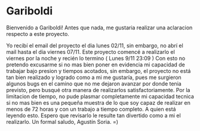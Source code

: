 # Gariboldi

Bienvenido a Gariboldi!
Antes que nada, me gustaria realizar una aclaracion respecto a este proyecto.

Yo recibí el email del proyecto el dia lunes 02/11, sin embargo, no abrí el mail hasta el dia viernes 07/11.
Este proyecto comencé a realizarlo el viernes por la noche y recién lo termino ( Lunes 9/11 23:09 )
Con esto no pretendo excusarme si no mas bien poner en evidencia mi capacidad de trabajar bajo presion y tiempos acotados, sin embargo,
el proyecto no está tan bien realizado y logrado como a mi me gustaría, pues me surgieron algunos bugs en el camino que no me dejaron avanzar por donde tenia previsto,
pero busqué otra manera de realizarlos satisfactoriamente. Por la limitacion de tiempo, no pude plasmar completamente mi capacidad tecnica
si no mas bien es una pequeña muestra de lo que soy capaz de realizar en menos de 72 horas y con un trabajo a tiempo completo.
A quien está leyendo esto. Espero que revisarlo le resulte tan divertido como a mi el realizarlo.
Un formal saludo, Agustín Soria. =)
